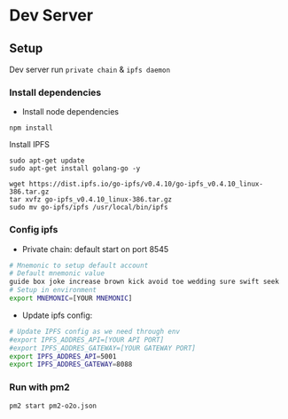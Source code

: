 # Dev Server

## Setup
Dev server run `private chain` & `ipfs daemon`

### Install dependencies

+ Install node dependencies

```
npm install
```

Install IPFS

```
sudo apt-get update
sudo apt-get install golang-go -y

wget https://dist.ipfs.io/go-ipfs/v0.4.10/go-ipfs_v0.4.10_linux-386.tar.gz
tar xvfz go-ipfs_v0.4.10_linux-386.tar.gz
sudo mv go-ipfs/ipfs /usr/local/bin/ipfs
```

### Config ipfs

+ Private chain: default start on port 8545

```bash
# Mnemonic to setup default account
# Default mnemonic value
guide box joke increase brown kick avoid toe wedding sure swift seek
# Setup in environment
export MNEMONIC=[YOUR MNEMONIC]
```

+ Update ipfs config:

```bash
# Update IPFS config as we need through env
#export IPFS_ADDRES_API=[YOUR API PORT]
#export IPFS_ADDRES_GATEWAY=[YOUR GATEWAY PORT]
export IPFS_ADDRES_API=5001
export IPFS_ADDRES_GATEWAY=8088
```

### Run with pm2

```bash
pm2 start pm2-o2o.json
```
